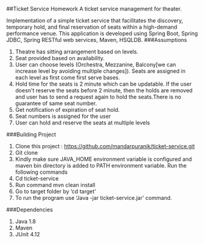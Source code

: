 ##Ticket Service Homework
A ticket service management for theater.

Implementation of a simple ticket service that facilitates the discovery, temporary hold, and final reservation of seats within a high-demand performance venue.
This application is developed using Spring Boot, Spring JDBC, Spring RESTful web services, Maven, HSQLDB.
###Assumptions

1.	Theatre has sitting arrangement based on levels.
2.	Seat provided based on availability. 
3.	User can choose levels (Orchestra, Mezzanine, Balcony[we can increase level by avoiding multiple changes]). Seats are assigned in each level as first come first serve bases.
4.	Hold time for the seats is 2 minute which can be updatable. If the user doesn't reserve the seats before 2 minute, then the holds are removed and user has to send a request again to hold the seats.There is no guarantee of same seat number.
5.	Get notification of expiration of seat hold.
6.	Seat numbers is assigned for the user
7.	User can hold and reserve the seats at multiple levels 

###Building Project
1.	Clone this project : https://github.com/mandarpuranik/ticket-service.git
2.	Git clone 
3.	Kindly make sure JAVA_HOME environment variable is configured and maven bin directory is added to PATH environment variable. Run the following commands
4.	Cd ticket-service
5.	Run command mvn clean install
6.	 Go to target folder by ‘cd target’
7.	 To run  the program use ‘Java -jar ticket-service.jar’ command.

###Dependencies
1. Java 1.8
2. Maven
3. JUnit 4.12

